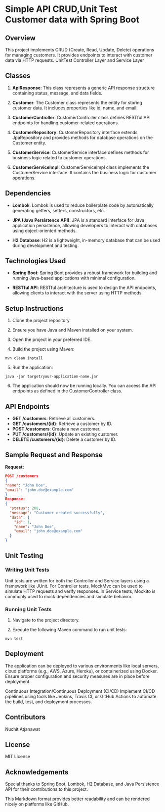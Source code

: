 # Simple API CRUD,Unit Test Customer data with Spring Boot

## Overview
This project implements CRUD (Create, Read, Update, Delete) operations for managing customers. It provides endpoints to interact with customer data via HTTP requests. UnitTest  Controller Layer and Service Layer

## Classes

1. **ApiResponse**: This class represents a generic API response structure containing status, message, and data fields.

2. **Customer**: The Customer class represents the entity for storing customer data. It includes properties like id, name, and email.

3. **CustomerController**: CustomerController class defines RESTful API endpoints for handling customer-related operations.

4. **CustomerRepository**: CustomerRepository interface extends JpaRepository and provides methods for database operations on the Customer entity.

5. **CustomerService**: CustomerService interface defines methods for business logic related to customer operations.

6. **CustomerServiceImpl**: CustomerServiceImpl class implements the CustomerService interface. It contains the business logic for customer operations.

## Dependencies

- **Lombok**: Lombok is used to reduce boilerplate code by automatically generating getters, setters, constructors, etc.
  
- **JPA (Java Persistence API)**: JPA is a standard interface for Java application persistence, allowing developers to interact with databases using object-oriented methods.

- **H2 Database**: H2 is a lightweight, in-memory database that can be used during development and testing.

## Technologies Used

- **Spring Boot**: Spring Boot provides a robust framework for building and running Java-based applications with minimal configuration.

- **RESTful API**: RESTful architecture is used to design the API endpoints, allowing clients to interact with the server using HTTP methods.

## Setup Instructions

1. Clone the project repository.
   
2. Ensure you have Java and Maven installed on your system.

3. Open the project in your preferred IDE.

4. Build the project using Maven:
```
mvn clean install
```

5. Run the application:
```
java -jar target/your-application-name.jar
```
6. The application should now be running locally. You can access the API endpoints as defined in the CustomerController class.

## API Endpoints

- **GET /customers**: Retrieve all customers.
- **GET /customers/{id}**: Retrieve a customer by ID.
- **POST /customers**: Create a new customer.
- **PUT /customers/{id}**: Update an existing customer.
- **DELETE /customers/{id}**: Delete a customer by ID.


## Sample Request and Response

**Request:**
```json
POST /customers
{
"name": "John Doe",
"email": "john.doe@example.com"
}
Response:
{
  "status": 200,
  "message": "Customer created successfully",
  "data": {
    "id": 1,
    "name": "John Doe",
    "email": "john.doe@example.com"
  }
}
```

## Unit Testing

### Writing Unit Tests

Unit tests are written for both the Controller and Service layers using a framework like JUnit. For Controller tests, MockMvc can be used to simulate HTTP requests and verify responses. In Service tests, Mockito is commonly used to mock dependencies and simulate behavior.

### Running Unit Tests

1. Navigate to the project directory.

2. Execute the following Maven command to run unit tests:
```
mvn test
```

## Deployment
The application can be deployed to various environments like local servers, cloud platforms (e.g., AWS, Azure, Heroku), or containerized using Docker. Ensure proper configuration and security measures are in place before deployment.

Continuous Integration/Continuous Deployment (CI/CD)
Implement CI/CD pipelines using tools like Jenkins, Travis CI, or GitHub Actions to automate the build, test, and deployment processes.

## Contributors
Nuchit Atjanawat

## License
MIT License

## Acknowledgements
Special thanks to Spring Boot, Lombok, H2 Database, and Java Persistence API for their contributions to this project.

This Markdown format provides better readability and can be rendered nicely on platforms like GitHub.


